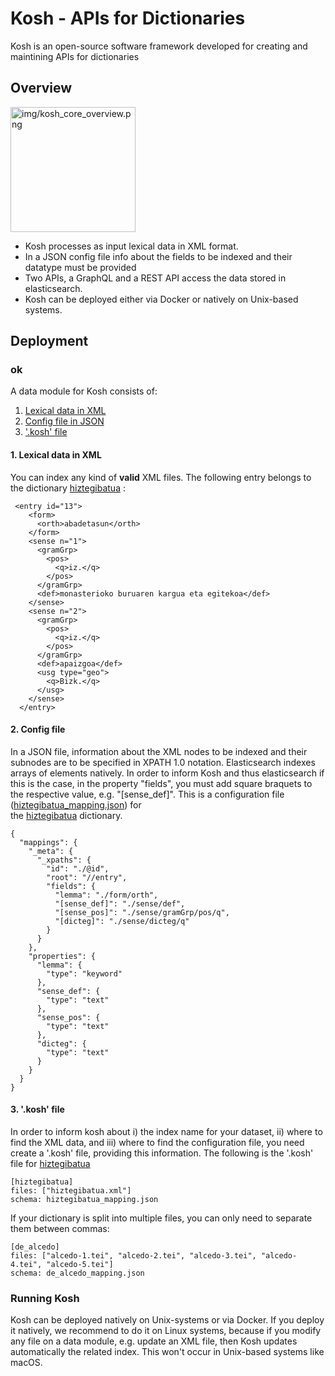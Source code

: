 # Kosh - APIs for Dictionaries

Kosh is an open-source software framework developed for creating and maintining APIs for dictionaries

## Overview


<img src="drawing.jpg" alt="img/kosh_core_overview.png" width="200"/>


* Kosh processes as input lexical data in XML format.
* In a JSON config file info about the fields to be indexed and their datatype must be provided
* Two APIs, a GraphQL and a REST API access the data stored in elasticsearch.
* Kosh can be deployed either via Docker or natively on Unix-based systems.

## Deployment

### ok

A data module for Kosh consists of: 
1.  [Lexical data in XML](#data_xml)
2.  [Config file in JSON](#config_json)
3. ['.kosh' file](#kosh_file)

#### <a name="data_xml"></a> 1. Lexical data in XML 
You can index any kind of **valid** XML files. The following entry belongs to the dictionary [hiztegibatua](https://github.com/cceh/kosh_data/blob/master/hiztegibatua/hiztegibatua.xml) :

```
 <entry id="13">
    <form>
      <orth>abadetasun</orth>
    </form>
    <sense n="1">
      <gramGrp>
        <pos>
          <q>iz.</q>
        </pos>
      </gramGrp>
      <def>monasterioko buruaren kargua eta egitekoa</def>
    </sense>
    <sense n="2">
      <gramGrp>
        <pos>
          <q>iz.</q>
        </pos>
      </gramGrp>
      <def>apaizgoa</def>
      <usg type="geo">
        <q>Bizk.</q>
      </usg>
    </sense>
  </entry>
``` 

#### <a name="config_json"></a> 2. Config file

In a JSON file, information about the XML nodes to be indexed and their subnodes are to be specified in XPATH 1.0 notation.
Elasticsearch indexes arrays of elements natively. In order to inform Kosh and thus elasticsearch if this is the case, 
in the property "fields", you must add square braquets to the respective value, e.g. "[sense_def]". 
This is a configuration file ([hiztegibatua_mapping.json](https://github.com/cceh/kosh_data/blob/master/hiztegibatua/hiztegibatua_mapping.json)) for  
the [hiztegibatua](https://github.com/cceh/kosh_data/blob/master/hiztegibatua/hiztegibatua.xml) dictionary.

```
{
  "mappings": {
    "_meta": {
      "_xpaths": {
        "id": "./@id",
        "root": "//entry",
        "fields": {
          "lemma": "./form/orth",
          "[sense_def]": "./sense/def",
          "[sense_pos]": "./sense/gramGrp/pos/q",
          "[dicteg]": "./sense/dicteg/q"
        }
      }
    },
    "properties": {
      "lemma": {
        "type": "keyword"
      },
      "sense_def": {
        "type": "text"
      },
      "sense_pos": {
        "type": "text"
      },
      "dicteg": {
        "type": "text"
      }
    }
  }
}

```

#### <a name="kosh_file"></a>3. '.kosh' file

In order to inform kosh about i) the index name for your dataset, ii) where to find the XML data, 
and iii) where to find the configuration file, you need create a '.kosh' file, providing this information.
The following is the '.kosh' file for [hiztegibatua](https://github.com/cceh/kosh_data/blob/master/hiztegibatua/hiztegibatua.xml)

```
[hiztegibatua]
files: ["hiztegibatua.xml"]
schema: hiztegibatua_mapping.json
```

If your dictionary is split into multiple files, you can only need to separate them between commas:


```
[de_alcedo]
files: ["alcedo-1.tei", "alcedo-2.tei", "alcedo-3.tei", "alcedo-4.tei", "alcedo-5.tei"]
schema: de_alcedo_mapping.json
```

### Running Kosh

Kosh can be deployed natively on Unix-systems or via Docker. If you deploy it natively, 
we recommend to do it on Linux systems, because if you modify any file on a data module, e.g. update an XML file, 
then Kosh updates automatically the related index. This won't occur in Unix-based systems like macOS.
